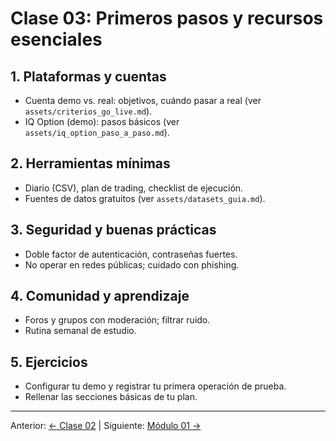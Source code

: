 # Clase 03: Primeros pasos y recursos esenciales

## 1. Plataformas y cuentas
- Cuenta demo vs. real: objetivos, cuándo pasar a real (ver `assets/criterios_go_live.md`).
- IQ Option (demo): pasos básicos (ver `assets/iq_option_paso_a_paso.md`).

## 2. Herramientas mínimas
- Diario (CSV), plan de trading, checklist de ejecución.
- Fuentes de datos gratuitos (ver `assets/datasets_guia.md`).

## 3. Seguridad y buenas prácticas
- Doble factor de autenticación, contraseñas fuertes.
- No operar en redes públicas; cuidado con phishing.

## 4. Comunidad y aprendizaje
- Foros y grupos con moderación; filtrar ruido.
- Rutina semanal de estudio.

## 5. Ejercicios
- Configurar tu demo y registrar tu primera operación de prueba.
- Rellenar las secciones básicas de tu plan.

---
Anterior: [← Clase 02](Clase_02_Mentalidad_del_Trader_Exitoso.md) | Siguiente: [Módulo 01 →](../01_Conceptos_Basicos_y_Terminologia/README.md)
